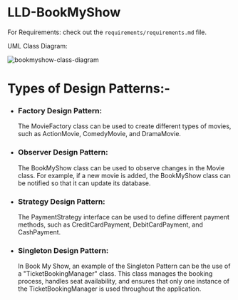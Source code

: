 # LLD-BookMyShow

For Requirements: check out the `requirements/requirements.md` file.

UML Class Diagram:

![bookmyshow-class-diagram](https://github.com/Jaineel-Mamtora/LLD-BookMyShow/assets/38665793/dc67ec15-e9c1-44ee-9235-2ebb8727940f)

# Types of Design Patterns:-

- ### Factory Design Pattern:
  The MovieFactory class can be used to create different types of movies, such as ActionMovie, ComedyMovie, and DramaMovie.
- ### Observer Design Pattern:
  The BookMyShow class can be used to observe changes in the Movie class. For example, if a new movie is added, the BookMyShow class can be notified so that
  it can update its database.
- ### Strategy Design Pattern:
  The PaymentStrategy interface can be used to define different payment methods, such as CreditCardPayment, DebitCardPayment, and CashPayment.
- ### Singleton Design Pattern:
  In Book My Show, an example of the Singleton Pattern can be the use of a "TicketBookingManager" class. This class manages the booking process, handles seat
  availability, and ensures that only one instance of the TicketBookingManager is used throughout the application.
